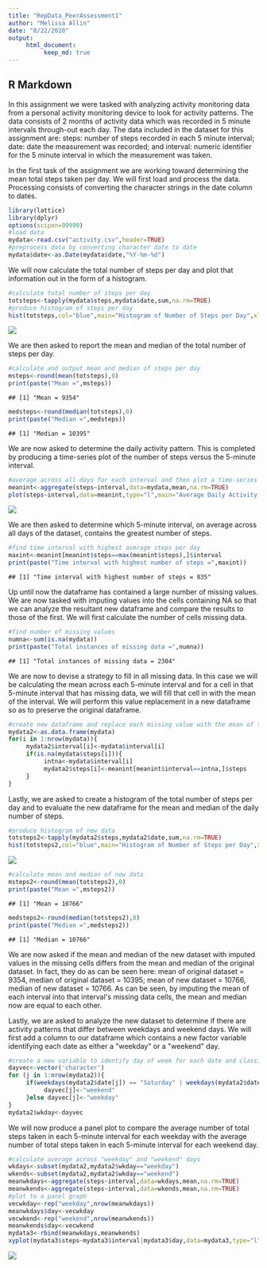 ```yaml
---
title: "RepData_PeerAssessment1"
author: "Melissa Allin"
date: "8/22/2020"
output: 
     html_document:
          keep_md: true
---
```




## R Markdown

In this assignment we were tasked with analyzing activity monitoring data from a personal activity monitoring device to look for activity patterns.  The data consists of 2 months of activity data which was recorded in 5 minute intervals through-out each day.  The data included in the dataset for this assignment are:  steps:  number of steps recorded in each 5 minute interval; date:  date the measurement was recorded; and interval:  numeric identifier for the 5 minute interval in which the measurement was taken.         

In the first task of the assignment we are working toward determining the mean total steps taken per day.  We will first load and process the data.  Processing consists of converting the character strings in the date column to dates.        


```r
library(lattice)
library(dplyr)
options(scipen=99999)
#load data
mydata<-read.csv("activity.csv",header=TRUE)
#preprocess data by converting character date to date
mydata$date<-as.Date(mydata$date,"%Y-%m-%d")
```

We will now calculate the total number of steps per day and plot that information out in the form of a histogram.


```r
#calculate total number of steps per day
totsteps<-tapply(mydata$steps,mydata$date,sum,na.rm=TRUE)
#produce histogram of steps per day
hist(totsteps,col="blue",main="Histogram of Number of Steps per Day",xlab="Number of Steps")
```

![](RepData_PeerAssessment1_files/figure-html/unnamed-chunk-2-1.png)<!-- -->

We are then asked to report the mean and median of the total number of steps per day.


```r
#calculate and output mean and median of steps per day
msteps<-round(mean(totsteps),0)
print(paste("Mean =",msteps))
```

```
## [1] "Mean = 9354"
```

```r
medsteps<-round(median(totsteps),0)
print(paste("Median =",medsteps))
```

```
## [1] "Median = 10395"
```

We are now asked to determine the daily activity pattern.  This is completed by producing a time-series plot of the number of steps versus the 5-minute interval.


```r
#average across all days for each interval and then plot a time-series graph
meanint<-aggregate(steps~interval,data=mydata,mean,na.rm=TRUE)
plot(steps~interval,data=meanint,type="l",main="Average Daily Activity Pattern",xlab="Time Interval",ylab="Average Total Steps Taken")
```

![](RepData_PeerAssessment1_files/figure-html/unnamed-chunk-4-1.png)<!-- -->

We are then asked to determine which 5-minute interval, on average across all days of the dataset, contains the greatest number of steps.


```r
#find time interval with highest average steps per day
maxint<-meanint[meanint$steps==max(meanint$steps),]$interval
print(paste("Time interval with highest number of steps =",maxint))
```

```
## [1] "Time interval with highest number of steps = 835"
```

Up until now the dataframe has contained a large number of missing values.  We are now tasked with imputing values into the cells containing NA so that we can analyze the resultant new dataframe and compare the results to those of the first.  We will first calculate the number of cells missing data.


```r
#find number of missing values
numna<-sum(is.na(mydata))
print(paste("Total instances of missing data =",numna))
```

```
## [1] "Total instances of missing data = 2304"
```

We are now to devise a strategy to fill in all missing data.  In this case we will be calculating the mean across each 5-minute interval and for a cell in that 5-minute interval that has missing data, we will fill that cell in with the mean of the interval.  We will perform this value replacement in a new dataframe so as to preserve the original dataframe.


```r
#create new dataframe and replace each missing value with the mean of the interval for that missing value
mydata2<-as.data.frame(mydata)
for(i in 1:nrow(mydata)){
     mydata2$interval[i]<-mydata$interval[i]
     if(is.na(mydata$steps[i])){
          intna<-mydata$interval[i]
          mydata2$steps[i]<-meanint[meanint$interval==intna,]$steps
     }
}
```

Lastly, we are asked to create a histogram of the total number of steps per day and to evaluate the new dataframe for the mean and median of the daily number of steps.  


```r
#produce histogram of new data
totsteps2<-tapply(mydata2$steps,mydata2$date,sum,na.rm=TRUE)
hist(totsteps2,col="blue",main="Histogram of Number of Steps per Day",xlab="Number of Steps")
```

![](RepData_PeerAssessment1_files/figure-html/unnamed-chunk-8-1.png)<!-- -->

```r
#calculate mean and median of new data
msteps2<-round(mean(totsteps2),0)
print(paste("Mean =",msteps2))
```

```
## [1] "Mean = 10766"
```

```r
medsteps2<-round(median(totsteps2),0)
print(paste("Median =",medsteps2))
```

```
## [1] "Median = 10766"
```

We are now asked if the mean and median of the new dataset with imputed values in the missing cells differs from the mean and median of the original dataset.  In fact, they do as can be seen here:  mean of original dataset = 9354, median of original dataset = 10395; mean of new dataset = 10766, median of new dataset = 10766.  As can be seen, by imputing the mean of each interval into that interval's missing data cells, the mean and median now are equal to each other.

Lastly, we are asked to analyze the new dataset to determine if there are activity patterns that differ between weekdays and weekend days.  We will first add a column to our dataframe which contains a new factor variable identifying each date as either a "weekday" or a "weekend" day.


```r
#create a new variable to identify day of week for each date and classify as "weekday" or "weekend"
dayvec<-vector('character')
for (j in 1:nrow(mydata2)){
     if(weekdays(mydata2$date[j]) == "Saturday" | weekdays(mydata2$date[j]) == "Sunday"){
          dayvec[j]<-"weekend"
     }else dayvec[j]<-"weekday"
}
mydata2$wkday<-dayvec
```

We will now produce a panel plot to compare the average number of total steps taken in each 5-minute interval for each weekday with the average number of total steps taken in each 5-minute interval for each weekend day.


```r
#calculate average across "weekday" and "weekend" days
wkdays<-subset(mydata2,mydata2$wkday=="weekday")
wkends<-subset(mydata2,mydata2$wkday=="weekend")
meanwkdays<-aggregate(steps~interval,data=wkdays,mean,na.rm=TRUE)
meanwkends<-aggregate(steps~interval,data=wkends,mean,na.rm=TRUE)
#plot to a panel graph
vecwkday<-rep("weekday",nrow(meanwkdays))
meanwkdays$day<-vecwkday
vecwkend<-rep("weekend",nrow(meanwkends))
meanwkends$day<-vecwkend
mydata3<-rbind(meanwkdays,meanwkends)
xyplot(mydata3$steps~mydata3$interval|mydata3$day,data=mydata3,type="l",layout=c(1,2),main="Average Daily Activity Pattern",xlab="Time Interval",ylab="Average Total Steps Taken",col="blue")
```

![](RepData_PeerAssessment1_files/figure-html/unnamed-chunk-10-1.png)<!-- -->
